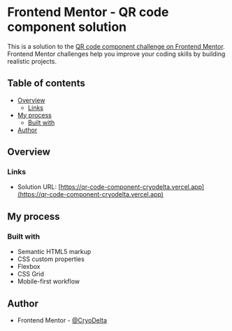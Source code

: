 # Frontend Mentor - QR code component solution

This is a solution to the [QR code component challenge on Frontend Mentor](https://www.frontendmentor.io/challenges/qr-code-component-iux_sIO_H). Frontend Mentor challenges help you improve your coding skills by building realistic projects. 

## Table of contents

- [Overview](#overview)
  - [Links](#links)
- [My process](#my-process)
  - [Built with](#built-with)
- [Author](#author)

## Overview

### Links

- Solution URL: [https://qr-code-component-cryodelta.vercel.app](https://qr-code-component-cryodelta.vercel.app)

## My process

### Built with

- Semantic HTML5 markup
- CSS custom properties
- Flexbox
- CSS Grid
- Mobile-first workflow

## Author

- Frontend Mentor - [@CryoDelta](https://www.frontendmentor.io/profile/CryoDelta)